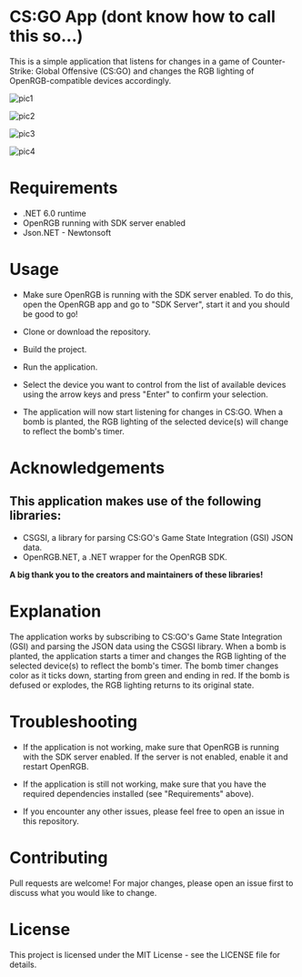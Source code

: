 # CS:GO App (dont know how to call this so...)
This is a simple application that listens for changes in a game of Counter-Strike: Global Offensive (CS:GO) and changes the RGB lighting of OpenRGB-compatible devices accordingly.

![pic1](https://user-images.githubusercontent.com/52952716/224498884-cf5cf964-d2ee-49cc-afe3-69faa4ffcc97.png)

![pic2](https://user-images.githubusercontent.com/52952716/224498919-b617e468-88c2-4536-b00a-5f5adef21a1b.png)

![pic3](https://user-images.githubusercontent.com/52952716/224498937-49d121f0-2793-4336-8750-a5cc80f3992a.png)

![pic4](https://user-images.githubusercontent.com/52952716/224498951-0eed7449-d983-4f2d-b1c3-3f2f1a3718de.png)

# Requirements
- .NET 6.0 runtime
- OpenRGB running with SDK server enabled
- Json.NET - Newtonsoft

# Usage
- Make sure OpenRGB is running with the SDK server enabled. To do this, open the OpenRGB app and go to "SDK Server", start it and you should be good to go! 

- Clone or download the repository.

- Build the project.

- Run the application.

- Select the device you want to control from the list of available devices using the arrow keys and press "Enter" to confirm your selection.

- The application will now start listening for changes in CS:GO. When a bomb is planted, the RGB lighting of the selected device(s) will change to reflect the bomb's timer.

# Acknowledgements
## This application makes use of the following libraries:

- CSGSI, a library for parsing CS:GO's Game State Integration (GSI) JSON data.
- OpenRGB.NET, a .NET wrapper for the OpenRGB SDK.

**A big thank you to the creators and maintainers of these libraries!**

# Explanation
The application works by subscribing to CS:GO's Game State Integration (GSI) and parsing the JSON data using the CSGSI library. When a bomb is planted, the application starts a timer and changes the RGB lighting of the selected device(s) to reflect the bomb's timer. The bomb timer changes color as it ticks down, starting from green and ending in red. If the bomb is defused or explodes, the RGB lighting returns to its original state.

# Troubleshooting
- If the application is not working, make sure that OpenRGB is running with the SDK server enabled. If the server is not enabled, enable it and restart OpenRGB.

- If the application is still not working, make sure that you have the required dependencies installed (see "Requirements" above).

- If you encounter any other issues, please feel free to open an issue in this repository.

# Contributing
Pull requests are welcome! For major changes, please open an issue first to discuss what you would like to change.

# License
This project is licensed under the MIT License - see the LICENSE file for details.
